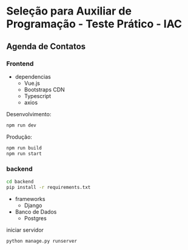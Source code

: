 # Seleção para Auxiliar de Programação - Teste Prático - IAC

## Agenda de Contatos

### Frontend
- dependencias
    - Vue.js
    - Bootstraps CDN
    - Typescript
    - axios

Desenvolvimento:
```sh
npm run dev
```

Produção:
```sh
npm run build
npm run start
```

### backend

```sh
cd backend
pip install -r requirements.txt
```
- frameworks
    - Django
- Banco de Dados
    - Postgres 

iniciar servidor
```sh
python manage.py runserver
```
